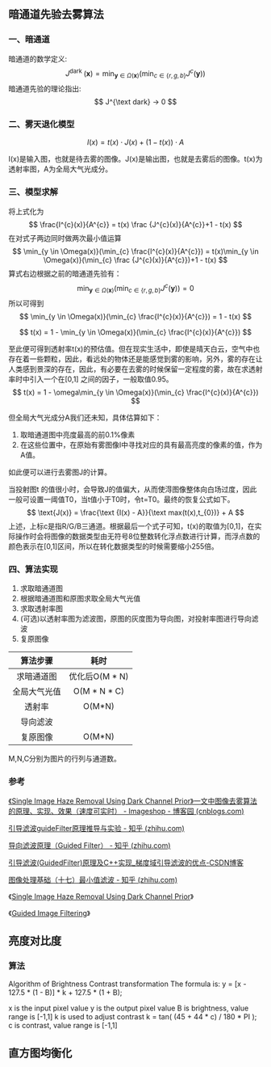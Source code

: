 ## 暗通道先验去雾算法

### 一、暗通道

暗通道的数学定义:
$$
J^{\text {dark }}(\mathbf{x})=\min _{\mathbf{y} \in \Omega(\mathbf{x})}\left(\min _{c \in\{r, g, b\}} J^{c}(\mathbf{y})\right)
$$
 暗通道先验的理论指出:
$$
J^{\text dark} → 0
$$

### 二、雾天退化模型

$$
I(x) = t(x) \cdot J(x) + (1-t(x)) \cdot A
$$

I(x)是输入图，也就是待去雾的图像。J(x)是输出图，也就是去雾后的图像。t(x)为透射率图，A为全局大气光成分。

### 三、模型求解

将上式化为
$$
\frac{I^{c}(x)}{A^{c}} = t(x) \frac {J^{c}(x)}{A^{c}}+1 - t(x)
$$
在对式子两边同时做两次最小值运算
$$
\min_{y \in \Omega(x)}(\min_{c} \frac{I^{c}(x)}{A^{c}}) = t(x)\min_{y \in \Omega(x)}(\min_{c} \frac {J^{c}(x)}{A^{c}})+1 - t(x)
$$
算式右边根据之前的暗通道先验有：
$$
\min _{\mathbf{y} \in \Omega(\mathbf{x})}\left(\min _{c \in\{r, g, b\}} J^{c}(\mathbf{y})\right) = 0
$$
所以可得到
$$
\min_{y \in \Omega(x)}(\min_{c} \frac{I^{c}(x)}{A^{c}}) = 1 - t(x)
$$

$$
t(x) = 1 - \min_{y \in \Omega(x)}(\min_{c} \frac{I^{c}(x)}{A^{c}})
$$

至此便可得到透射率t(x)的预估值。但在现实生活中，即使是晴天白云，空气中也存在着一些颗粒，因此，看远处的物体还是能感觉到雾的影响，另外，雾的存在让人类感到景深的存在，因此，有必要在去雾的时候保留一定程度的雾，故在求透射率时中引入一个在[0,1] 之间的因子，一般取值0.95。
$$
t(x) = 1 - \omega\min_{y \in \Omega(x)}(\min_{c} \frac{I^{c}(x)}{A^{c}})
$$


但全局大气光成分A我们还未知，具体估算如下：

1. 取暗通道图中亮度最高的前0.1%像素
2. 在这些位置中，在原始有雾图像I中寻找对应的具有最高亮度的像素的值，作为A值。

如此便可以进行去雾图J的计算。

当投射图t 的值很小时，会导致J的值偏大，从而使淂图像整体向白场过度，因此一般可设置一阈值T0，当t值小于T0时，令t=T0。最终的恢复公式如下。
$$
\text{J(x)} = \frac{\text {I(x) - A}}{\text max(t(x),t_{0})} + A
$$
上述，上标c是指R/G/B三通道。根据最后一个式子可知，t(x)的取值为[0,1]，在实际操作时会将图像的数据类型由无符号8位整数转化浮点数进行计算，而浮点数的颜色表示在[0,1]区间，所以在转化数据类型的时候需要缩小255倍。

### 四、算法实现

1. 求取暗通道图
2. 根据暗通道图和原图求取全局大气光值
3. 求取透射率图
4. (可选)以透射率图为滤波图，原图的灰度图为导向图，对投射率图进行导向滤波
5. 复原图像

|   算法步骤   |      耗时      |
| :----------: | :------------: |
|  求暗通道图  | 优化后O(M * N) |
| 全局大气光值 |  O(M * N * C)  |
|    透射率    |     O(M*N)     |
|   导向滤波   |                |
|   复原图像   |     O(M*N)     |

M,N,C分别为图片的行列与通道数。

### 参考

[《Single Image Haze Removal Using Dark Channel Prior》一文中图像去雾算法的原理、实现、效果（速度可实时） - Imageshop - 博客园 (cnblogs.com)](https://www.cnblogs.com/Imageshop/p/3281703.html)

[引导滤波guideFilter原理推导与实验 - 知乎 (zhihu.com)](https://zhuanlan.zhihu.com/p/98368439)

[导向滤波原理（Guided Filter） - 知乎 (zhihu.com)](https://zhuanlan.zhihu.com/p/161666126)

[引导滤波(GuidedFilter)原理及C++实现_梯度域引导滤波的优点-CSDN博客](https://blog.csdn.net/weixin_40647819/article/details/89763505)

[图像处理基础（十七）最小值滤波 - 知乎 (zhihu.com)](https://zhuanlan.zhihu.com/p/576819666)

《[Single Image Haze Removal Using Dark Channel Prior](https://files.cnblogs.com/Imageshop/SingleImageHazeRemovalUsingDarkChannelPrior.rar)》

《[Guided Image Filtering](http://research.microsoft.com/en-us/um/people/kahe/eccv10/index.html)》



## 亮度对比度

### 算法

Algorithm of Brightness Contrast transformation
The formula is:
y = [x - 127.5 * (1 - B)] * k + 127.5 * (1 + B);

x is the input pixel value
y is the output pixel value
B is brightness, value range is [-1,1]
k is used to adjust contrast
k = tan( (45 + 44 * c) / 180 * PI );
c is contrast, value range is [-1,1]



## 直方图均衡化

